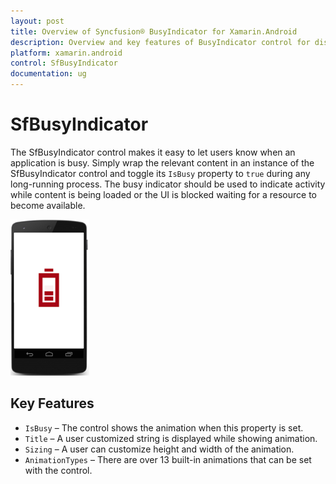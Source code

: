```yaml
---
layout: post
title: Overview of Syncfusion® BusyIndicator for Xamarin.Android
description: Overview and key features of BusyIndicator control for displaying loading states and progress animations
platform: xamarin.android
control: SfBusyIndicator
documentation: ug
---
```


# SfBusyIndicator

The SfBusyIndicator control makes it easy to let users know when an application is busy. Simply wrap the relevant content in an instance of the SfBusyIndicator control and toggle its `IsBusy` property to `true` during any long-running process. The busy indicator should be used to indicate activity while content is being loaded or the UI is blocked waiting for a resource to become available.

![SfBusyIndicator overview](images/overview.png)
## Key Features

* `IsBusy` – The control shows the animation when this property is set.
* `Title` – A user customized string is displayed while showing animation.
* `Sizing` – A user can customize height and width of the animation.
* `AnimationTypes` – There are over 13 built-in animations that can be set with the control.




